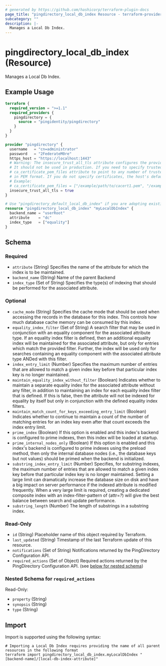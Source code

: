 ```yaml
---
# generated by https://github.com/hashicorp/terraform-plugin-docs
page_title: "pingdirectory_local_db_index Resource - terraform-provider-pingdirectory"
subcategory: ""
description: |-
  Manages a Local Db Index.
---
```


# pingdirectory_local_db_index (Resource)

Manages a Local Db Index.

## Example Usage

```terraform
terraform {
  required_version = ">=1.1"
  required_providers {
    pingdirectory = {
      source = "pingidentity/pingdirectory"
    }
  }
}

provider "pingdirectory" {
  username   = "cn=administrator"
  password   = "2FederateM0re"
  https_host = "https://localhost:1443"
  # Warning: The insecure_trust_all_tls attribute configures the provider to trust any certificate presented by the PingDirectory server.
  # It should not be used in production. If you need to specify trusted CA certificates, use the
  # ca_certificate_pem_files attribute to point to any number of trusted CA certificate files
  # in PEM format. If you do not specify certificates, the host's default root CA set will be used.
  # Example:
  # ca_certificate_pem_files = ["/example/path/to/cacert1.pem", "/example/path/to/cacert2.pem"]
  insecure_trust_all_tls = true
}

# Use "pingdirectory_default_local_db_index" if you are adopting existing configuration from the PingDirectory server into Terraform
resource "pingdirectory_local_db_index" "myLocalDbIndex" {
  backend_name = "userRoot"
  attribute    = "dc"
  index_type   = ["equality"]
}
```

<!-- schema generated by tfplugindocs -->
## Schema

### Required

- `attribute` (String) Specifies the name of the attribute for which the index is to be maintained.
- `backend_name` (String) Name of the parent Backend
- `index_type` (Set of String) Specifies the type(s) of indexing that should be performed for the associated attribute.

### Optional

- `cache_mode` (String) Specifies the cache mode that should be used when accessing the records in the database for this index. This controls how much database cache memory can be consumed by this index.
- `equality_index_filter` (Set of String) A search filter that may be used in conjunction with an equality component for the associated attribute type. If an equality index filter is defined, then an additional equality index will be maintained for the associated attribute, but only for entries which match the provided filter. Further, the index will be used only for searches containing an equality component with the associated attribute type ANDed with this filter.
- `index_entry_limit` (Number) Specifies the maximum number of entries that are allowed to match a given index key before that particular index key is no longer maintained.
- `maintain_equality_index_without_filter` (Boolean) Indicates whether to maintain a separate equality index for the associated attribute without any filter, in addition to maintaining an index for each equality index filter that is defined. If this is false, then the attribute will not be indexed for equality by itself but only in conjunction with the defined equality index filters.
- `maintain_match_count_for_keys_exceeding_entry_limit` (Boolean) Indicates whether to continue to maintain a count of the number of matching entries for an index key even after that count exceeds the index entry limit.
- `prime_index` (Boolean) If this option is enabled and this index's backend is configured to prime indexes, then this index will be loaded at startup.
- `prime_internal_nodes_only` (Boolean) If this option is enabled and this index's backend is configured to prime indexes using the preload method, then only the internal database nodes (i.e., the database keys but not values) should be primed when the backend is initialized.
- `substring_index_entry_limit` (Number) Specifies, for substring indexes, the maximum number of entries that are allowed to match a given index key before that particular index key is no longer maintained. Setting a large limit can dramatically increase the database size on disk and have a big impact on server performance if the indexed attribute is modified frequently. When a very large limit is required, creating a dedicated composite index with an index-filter-pattern of (attr=*?*) will give the best balance between search and update performance.
- `substring_length` (Number) The length of substrings in a substring index.

### Read-Only

- `id` (String) Placeholder name of this object required by Terraform.
- `last_updated` (String) Timestamp of the last Terraform update of this resource.
- `notifications` (Set of String) Notifications returned by the PingDirectory Configuration API.
- `required_actions` (Set of Object) Required actions returned by the PingDirectory Configuration API. (see [below for nested schema](#nestedatt--required_actions))

<a id="nestedatt--required_actions"></a>
### Nested Schema for `required_actions`

Read-Only:

- `property` (String)
- `synopsis` (String)
- `type` (String)

## Import

Import is supported using the following syntax:

```shell
# Importing a Local Db Index requires providing the name of all parent resources in the following format
terraform import pingdirectory_local_db_index.myLocalDbIndex "[backend-name]/[local-db-index-attribute]"
```
